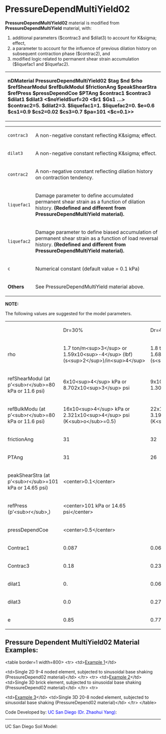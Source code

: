  # PressureDependMultiYield02

<p><strong>PressureDependMultiYield02</strong> material is modified from
<strong>PressureDependMultiYield</strong> material, with:</p>
<ol>
<li>additional parameters ($contrac3 and $dilat3) to account for
K&amp;sigma; effect,</li>
<li>a parameter to account for the influence of previous dilation
history on subsequent contraction phase ($contrac2), and</li>
<li>modified logic related to permanent shear strain accumulation
($liquefac1 and $liquefac2).</li>
</ol>
<table>
<tbody>
<tr class="odd">
<td><p><strong>nDMaterial PressureDependMultiYield02 $tag $nd $rho
$refShearModul $refBulkModul $frictionAng $peakShearStra $refPress
$pressDependCoe $PTAng $contrac1 $contrac3 $dilat1 $dilat3
&lt;$noYieldSurf=20 &lt;$r1 $Gs1 …&gt; $contrac2=5. $dilat2=3.
$liquefac1=1. $liquefac2=0. $e=0.6 $cs1=0.9 $cs2=0.02 $cs3=0.7 $pa=101
&lt;$c=0.1&gt;&gt;</strong></p></td>
</tr>
</tbody>
</table>
<table>
<tbody>
<tr class="odd">
<td><p><code class="parameter-table-variable">contrac3</code></p></td>
<td><p>A non-negative constant reflecting K&amp;sigma; effect.</p></td>
</tr>
<tr class="even">
<td><p><code class="parameter-table-variable">dilat3</code></p></td>
<td><p>A non-negative constant reflecting K&amp;sigma; effect.</p></td>
</tr>
<tr class="odd">
<td><p><code class="parameter-table-variable">contrac2</code></p></td>
<td><p>A non-negative constant reflecting dilation history on
contraction tendency.</p></td>
</tr>
<tr class="even">
<td><p><code class="parameter-table-variable">liquefac1</code></p></td>
<td><p>Damage parameter to define accumulated permanent shear strain as
a function of dilation history. <strong>(Redefined and different from
PressureDependMultiYield material).</strong></p></td>
</tr>
<tr class="odd">
<td><p><code class="parameter-table-variable">liquefac2</code></p></td>
<td><p>Damage parameter to define biased accumulation of permanent shear
strain as a function of load reversal history. <strong>(Redefined and
different from PressureDependMultiYield material).</strong></p></td>
</tr>
<tr class="even">
<td><code class="parameter-table-variable">c</code></td>
<td><p>Numerical constant (default value = 0.1 kPa)</p></td>
</tr>
<tr class="odd">
<td><p><strong>Others</strong></p></td>
<td><p>See PressureDependMultiYield material above.</p></td>
</tr>
</tbody>
</table>
<p><strong>NOTE:</strong></p>
<p>The following values are suggested for the model parameters.</p>
<table>
<tbody>
<tr class="odd">
<td></td>
<td><p>Dr=30%</p></td>
<td><p>Dr=40%</p></td>
<td><p>Dr=50%</p></td>
<td><p>Dr=60%</p></td>
<td><p>Dr=75%</p></td>
</tr>
<tr class="even">
<td><p>rho</p></td>
<td><p>1.7 ton/m&lt;sup&gt;3&lt;/sup&gt; or
1.59x10&lt;sup&gt;-4&lt;/sup&gt;
(lbf)(s&lt;sup&gt;2&lt;/sup&gt;)/in&lt;sup&gt;4&lt;/sup&gt;</p></td>
<td><p>1.8 ton/m&lt;sup&gt;3&lt;/sup&gt; or
1.685x10&lt;sup&gt;-4&lt;/sup&gt;
(lbf)(s&lt;sup&gt;2&lt;/sup&gt;)/in&lt;sup&gt;4&lt;/sup&gt;</p></td>
<td><p>1.9 ton/m&lt;sup&gt;3&lt;/sup&gt; or
1.778x10&lt;sup&gt;-4&lt;/sup&gt;
(lbf)(s&lt;sup&gt;2&lt;/sup&gt;)/in&lt;sup&gt;4&lt;/sup&gt;</p></td>
<td><p>2.0 ton/m&lt;sup&gt;3&lt;/sup&gt; or
1.872x10&lt;sup&gt;-4&lt;/sup&gt;
(lbf)(s&lt;sup&gt;2&lt;/sup&gt;)/in&lt;sup&gt;4&lt;/sup&gt;</p></td>
<td><p>2.1 ton/m&lt;sup&gt;3&lt;/sup&gt; or
1.965x10&lt;sup&gt;-4&lt;/sup&gt;
(lbf)(s&lt;sup&gt;2&lt;/sup&gt;)/in&lt;sup&gt;4&lt;/sup&gt;</p></td>
</tr>
<tr class="odd">
<td><p>refShearModul (at p’&lt;sub&gt;r&lt;/sub&gt;=80 kPa or 11.6
psi)</p></td>
<td><p>6x10&lt;sup&gt;4&lt;/sup&gt; kPa or
8.702x10&lt;sup&gt;3&lt;/sup&gt; psi</p></td>
<td><p>9x10&lt;sup&gt;4&lt;/sup&gt; kPa or
1.305x10&lt;sup&gt;4&lt;/sup&gt; psi</p></td>
<td><p>10x10&lt;sup&gt;4&lt;/sup&gt; kPa or
1.45x10&lt;sup&gt;4&lt;/sup&gt; psi</p></td>
<td><p>11x10&lt;sup&gt;4&lt;/sup&gt; kPa or
1.595x10&lt;sup&gt;4&lt;/sup&gt; psi</p></td>
<td><p>13x10&lt;sup&gt;4&lt;/sup&gt; kPa or
1.885x10&lt;sup&gt;4&lt;/sup&gt; psi</p></td>
</tr>
<tr class="even">
<td><p>refBulkModu (at p’&lt;sub&gt;r&lt;/sub&gt;=80 kPa or 11.6
psi)</p></td>
<td><p>16x10&lt;sup&gt;4&lt;/sup&gt; kPa or
2.321x10&lt;sup&gt;4&lt;/sup&gt; psi
(K&lt;sub&gt;o&lt;/sub&gt;=0.5)</p></td>
<td><p>22x10&lt;sup&gt;4&lt;/sup&gt; kPa or
3.191x10&lt;sup&gt;4&lt;/sup&gt; psi
(K&lt;sub&gt;o&lt;/sub&gt;=0.47)</p></td>
<td><p>23.3x10&lt;sup&gt;4&lt;/sup&gt; kPa or
3.379x10&lt;sup&gt;4&lt;/sup&gt; psi
(K&lt;sub&gt;o&lt;/sub&gt;=0.45)</p></td>
<td><p>24x10&lt;sup&gt;4&lt;/sup&gt; kPa or
3.481x10&lt;sup&gt;4&lt;/sup&gt; psi
(K&lt;sub&gt;o&lt;/sub&gt;=0.43)</p></td>
<td><p>26x10&lt;sup&gt;4&lt;/sup&gt; kPa or
3.771x10&lt;sup&gt;4&lt;/sup&gt; psi
(K&lt;sub&gt;o&lt;/sub&gt;=0.4)</p></td>
</tr>
<tr class="odd">
<td><p>frictionAng</p></td>
<td><p>31</p></td>
<td><p>32</p></td>
<td><p>33.5</p></td>
<td><p>35</p></td>
<td><p>36.5</p></td>
</tr>
<tr class="even">
<td><p>PTAng</p></td>
<td><p>31</p></td>
<td><p>26</p></td>
<td><p>25.5</p></td>
<td><p>26</p></td>
<td><p>26</p></td>
</tr>
<tr class="odd">
<td><p>peakShearStra (at p’&lt;sub&gt;r&lt;/sub&gt;=101 kPa or 14.65
psi)</p></td>
<td><p>&lt;center&gt;0.1&lt;/center&gt;</p></td>
<td></td>
<td></td>
<td></td>
<td></td>
</tr>
<tr class="even">
<td><p>refPress (p’&lt;sub&gt;r&lt;/sub&gt;,)</p></td>
<td><p>&lt;center&gt;101 kPa or 14.65 psi&lt;/center&gt;</p></td>
<td></td>
<td></td>
<td></td>
<td></td>
</tr>
<tr class="odd">
<td><p>pressDependCoe</p></td>
<td><p>&lt;center&gt;0.5&lt;/center&gt;</p></td>
<td></td>
<td></td>
<td></td>
<td></td>
</tr>
<tr class="even">
<td><p>Contrac1</p></td>
<td><p>0.087</p></td>
<td><p>0.067</p></td>
<td><p>0.045</p></td>
<td><p>0.028</p></td>
<td><p>0.013</p></td>
</tr>
<tr class="odd">
<td><p>Contrac3</p></td>
<td><p>0.18</p></td>
<td><p>0.23</p></td>
<td><p>0.15</p></td>
<td><p>0.05</p></td>
<td><p>0.0</p></td>
</tr>
<tr class="even">
<td><p>dilat1</p></td>
<td><p>0.</p></td>
<td><p>0.06</p></td>
<td><p>0.06</p></td>
<td><p>0.1</p></td>
<td><p>0.3</p></td>
</tr>
<tr class="odd">
<td><p>dilat3</p></td>
<td><p>0.0</p></td>
<td><p>0.27</p></td>
<td><p>0.15</p></td>
<td><p>0.05</p></td>
<td><p>0.0</p></td>
</tr>
<tr class="even">
<td><p>e</p></td>
<td><p>0.85</p></td>
<td><p>0.77</p></td>
<td><p>0.7</p></td>
<td><p>0.65</p></td>
<td><p>0.55</p></td>
</tr>
</tbody>
</table>
<h2
id="pressure_dependent_multiyield02_material_examples"><strong>Pressure
Dependent MultiYield02 Material Examples:</strong></h2>
<p>&lt;table border=1 width=800&gt; &lt;tr&gt; &lt;td&gt;<a
href="PressureDependMultiYield02-Example_1" title="wikilink">Example
1</a>&lt;/td&gt;</p>
<p>&lt;td&gt;Single 2D 9-4 noded element, subjected to sinusoidal base
shaking (PressureDepend02 material)&lt;/td&gt; &lt;/tr&gt; &lt;tr&gt;
&lt;td&gt;<a href="PressureDependMultiYield02-Example_2"
title="wikilink">Example 2</a>&lt;/td&gt; &lt;td&gt;Single 3D brick
element, subjected to sinusoidal base shaking (PressureDepend02
material)&lt;/td&gt; &lt;/tr&gt; &lt;tr&gt;</p>
<p>&lt;td&gt;<a href="PressureDependMultiYield02-Example_3"
title="wikilink">Example 3</a>&lt;/td&gt; &lt;td&gt;Single 3D 20-8 noded
element, subjected to sinusoidal base shaking (PressureDepend02
material)&lt;/td&gt; &lt;/tr&gt; &lt;/table&gt;</p>
<p>Code Developed by: <span style="color:blue"> UC San Diego (Dr.
Zhaohui Yang)</span>:</p>
<hr />
<p>UC San Diego Soil Model: </p>

